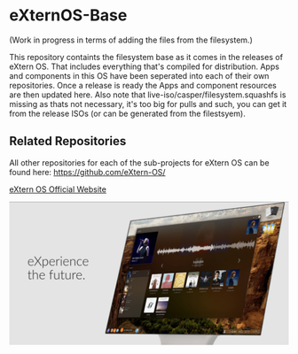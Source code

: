 # eXternOS-Base


(Work in progress in terms of adding the files from the filesystem.)

This repository containts the filesystem base as it comes in the releases of eXtern OS. That includes everything that's compiled for distribution. Apps and components in this OS have been seperated into each of their own repositories. Once a release is ready the Apps and component resources are then updated here. Also note that live-iso/casper/filesystem.squashfs is missing as thats not necessary, it's too big for pulls and such, you can get it from the release ISOs (or can be generated from the filestsyem).

## Related Repositories

All other repositories for each of the sub-projects for eXtern OS can be found here: https://github.com/eXtern-OS/

[eXtern OS Official Website](https://www.google.com)

![eXtern OS Image](eXtern-OS-Image-new-min.png)
